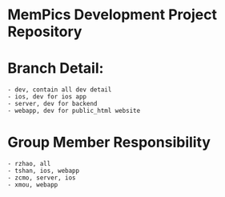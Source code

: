 # MemPics Development Project Repository


# Branch Detail:

	- dev, contain all dev detail
	- ios, dev for ios app
	- server, dev for backend
	- webapp, dev for public_html website

# Group Member Responsibility
	- rzhao, all
	- tshan, ios, webapp
	- zcmo, server, ios
	- xmou, webapp
